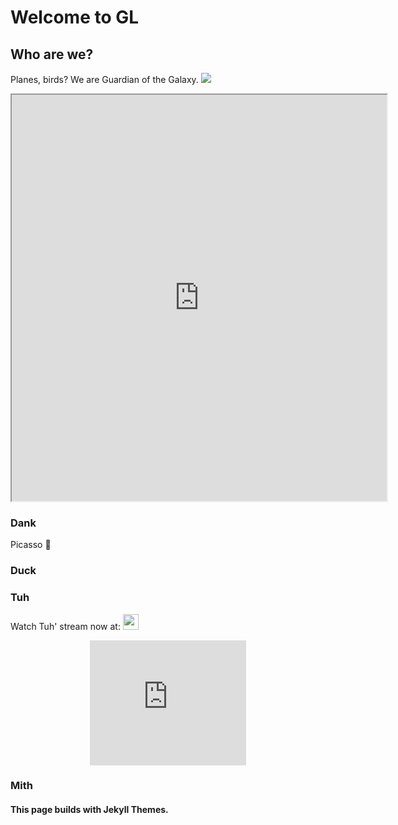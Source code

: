 # Welcome to GL

## Who are we?
Planes, birds? We are Guardian of the Galaxy.
![](https://i.ibb.co/d6cQ9Z4/Untitled.png)  

<p align="center"><iframe width="600" height="650" src="https://app.sketchtogether.com/s/sketch/NzQTw.2.1/"></iframe></p>

### Dank 
Picasso 🎨


### Duck


### Tuh
Watch Tuh' stream now at: [<img src="https://cdn.tgdd.vn/2020/03/GameApp/Facebook-200x200.jpg" width="25">](https://www.facebook.com/profile.php?id=100016131127774)
<p align="center">
  <iframe width="250" height="200" src="https://www.youtube.com/embed/d2JWJLbEakE" title="YouTube video player" frameborder="0" allow="acceleromete; autoplay; clipboard-write; encrypted-media; gyroscope; picture-in-picture" allowfullscreen></iframe>
</p>

  
### Mith


#### This page builds with Jekyll Themes.


